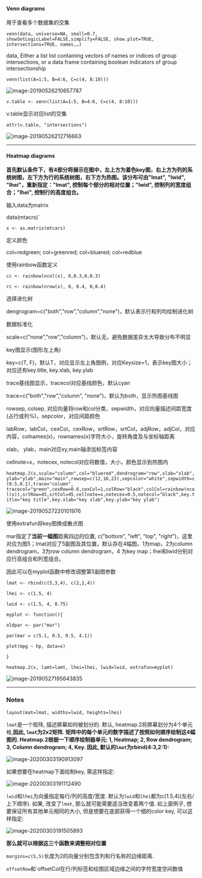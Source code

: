 #### Venn diagrams

用于查看多个数据集的交集

`venn(data, universe=NA, small=0.7, showSetLogicLabel=FALSE,simplify=FALSE, show.plot=TRUE, intersections=TRUE, names,…)`

data, Either a list list containing vectors of names or indices of group intersections, or a data frame containing boolean indicators of group intersectionship

`venn(list(A=1:5, B=4:6, C=c(4, 8:10)))`

![image-20190526210657787](http://ww3.sinaimg.cn/large/006tNc79gy1g3f0v4r32aj30v20o6acd.jpg)

`v.table <- venn(list(A=1:5, B=4:6, C=c(4, 8:10)))`

v.table显示对应list的交集

`attr(v.table, "intersections")`

![image-20190526212716663](http://ww1.sinaimg.cn/large/006tNc79gy1g3f1g97qmsj30lw0cy74t.jpg)

***

#### Heatmap diagrams

**首先默认条件下，有4部分将展示在图中，左上方为着色key图，右上方为列的系统树图，左下方为行的系统树图，右下方为热图。该分布可由"lmat", "lwid", "lhei"，重新指定："lmat", 控制每个部分的相对位置；"lwid", 控制列的宽度组合；"lhei", 控制行的高度组合。**

输入data为matrix

data(mtacrs)`

`x <- as.matrix(mtcars)`

定义颜色

col=redgreen; col=greenred; col=bluered; col=redblue

使用rainbow函数定义

`cc <- rainbow(ncol(x), 0,0.3,0,0.3)`

`rc <- rainbow(nrow(x), 0, 0.4, 0,0.4)`

选择进化树

dengrogram=c("both","row","column","none")，默认表示行和列均绘制进化树

数据标准化

scale=c("none","row","column")，默认无，避免数据差异太大导致分布不明显

key图显示(图形左上角)

key=c(T, F)，默认T，对应显示左上角图例，对应Keysize=1，表示key图大小；对应还有key.title, key.xlab, key.ylab

trace基线图显示，tracecol对应基线颜色，默认cyan

trace=c("both","row","column", "none")，默认为both，显示热图基线图

rowsep, colsep, 对应向量将row和col分类，sepwidth，对应向量描述间距宽度(占行或列%)，sepcolor，对应间距颜色

labRow，labCol，cexCol，cexRow，srtRow，srtCol，adjRow，adjCol，对应内容，colnames(x)，rownames(x)字符大小，旋转角度及与坐标轴距离

xlab， ylab，main对应xy,main轴添加标签内容

cellnote=x，notecex, notecol对应将数值，大小，颜色显示到热图内

`heatmap.2(x,scale="column",col="bluered",dendrogram="row",xlab="xlab",ylab="ylab",main="main",rowsep=c(12,16,23),sepcolor="white",sepwidth=c(0.5,0.1),trace="column", tracecol="green",cexRow=0.6,cexCol=1,colRow="black",colCol=rainbow(ncol(x)),srtRow=45,srtCol=45,cellnote=x,notecex=0.5,notecol="black",key.title="key title",key.xlab="key xlab",key.ylab="key ylab")`

![image-20190527220101976](http://ww3.sinaimg.cn/large/006tNc79gy1g3g81qah8uj30z80u0qdu.jpg)

使用extrafun将key图换成散点图

mar指定了**当前一幅图**距离四边的位置, c("bottom", "left", "top", "right")，这里对应为图5；lmat对应了5副图及其位置，默认存在4幅图，1为map，2为column dendrogram，3为row column dendrogram，4 为key map；lhei和lwid分别对应行高组合和列宽组合。

因此可以在myplot函数中修改调整第5副图参数

`lmat <- rbind(c(5,3,4), c(2,1,4))`

`lhei <- c(1.5, 4)`

`lwid <- c(1.5, 4, 0.75)`

`myplot <- function(){`

`oldpar <- par("mar")`

`par(mar = c(5.1, 0.5, 0.5, 4.1))`

`plot(mpg ~ hp, data=x)`

`}`

`heatmap.2(x, lamt=lamt, lhei=lhei, lwid=lwid, extrafun=myplot)`

![image-20190527195643835](http://ww1.sinaimg.cn/large/006tNc79gy1g3g4gcudmfj31jl0u0104.jpg)

***

### Notes

`layout(mat=lmat, widths=lwid, heights=lhei)`

`lmat`是一个矩阵, 描述屏幕如何被划分的. 默认, heatmap.2将屏幕划分为4个单元格,**因此, `lmat`为2x2矩阵. 矩阵中的每个单元的数字描述了按照如何顺序绘制这4幅图的. Heatmap.2根据一下顺序绘制器单元: 1, Heatmap; 2, Row dendrogram; 3, Column dendrogram; 4, Key. 因此, 默认的`lmat`为rbind(4:3,2:1):**

![image-20200303190913097](https://tva1.sinaimg.cn/large/00831rSTgy1gcgy7l95sxj30xe04umx7.jpg)

如果想要在heatmap下面绘制key, 需这样指定:

![image-20200303191112490](https://tva1.sinaimg.cn/large/00831rSTgy1gcgy9o5nldj30x606gt8x.jpg)

`lwid`和`lhei`为向量指定每行/列的高度/宽度. 默认为`lwid`和`lhei`都为c(1.5,4)(左右/上下顺序). 如果, 改变了`lmat`, 那么就可能需要适当改变着两个值. 如上面例子, 想要保证所有其他单元相同的大小, 但是想要在底部获得一个细的color key, 可以这样指定:

![image-20200303191505893](https://tva1.sinaimg.cn/large/00831rSTgy1gcgydr5y24j30x203a0sq.jpg)

**那么就可以根据这三个函数来调整相对位置**

`margins=c(5,5)`长度为2的向量分别包含列和行名称的边缘距离.

`offsetRow`和`offsetCol在行/列标签和绘图区域边缘之间的字符宽度空间数值

